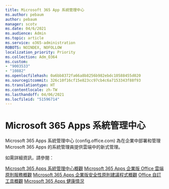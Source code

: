 ```yaml
---
title: Microsoft 365 App 系統管理中心
ms.author: pebaum
author: pebaum
manager: scotv
ms.date: 04/6/2021
ms.audience: Admin
ms.topic: article
ms.service: o365-administration
ROBOTS: NOINDEX, NOFOLLOW
localization_priority: Priority
ms.collection: Adm_O364
ms.custom:
- "9003533"
- "10882"
ms.openlocfilehash: 0a6bb8372fa66a8b8256b982ebdc10588455d020
ms.sourcegitcommit: 326c10f16cf15e823cc97cb4c6a7153343f88f93
ms.translationtype: HT
ms.contentlocale: zh-TW
ms.lasthandoff: 04/06/2021
ms.locfileid: "51596714"
---
```

# <a name="microsoft-365-apps-admin-center"></a>Microsoft 365 Apps 系統管理中心

Microsoft 365 Apps 系統管理中心 (config.office.com) 為在企業中部署和管理 Microsoft 365 Apps 的系統管理員提供雲端中的新式管理。 

如需詳細資訊，請參閱：

[Microsoft 365 Apps 系統管理中心概觀](https://docs.microsoft.com/deployoffice/admincenter/overview)
[Microsoft 365 Apps 企業版 Office 雲端原則服務概觀](https://docs.microsoft.com/deployoffice/overview-office-cloud-policy-service)
[Microsoft 365 Apps 企業版安全性原則建議程式概觀](https://docs.microsoft.com/deployoffice/overview-of-security-policy-advisor)
[Office 自訂工具概觀](https://docs.microsoft.com/deployoffice/overview-of-the-office-customization-tool-for-click-to-run)
[Microsoft 365 Apps 健康情況](https://docs.microsoft.com/deployoffice/admincenter/microsoft-365-apps-health)